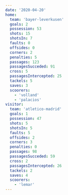 ```yaml
---
date: '2020-04-20'
home:
  team: 'bayer-leverkusen'
  goals: 2
  possession: 53
  shots: 15
  shotsIn: 7
  faults: 0
  offsides: 0
  corners: 2
  penalties: 5
  passages: 123
  passagesSucceded: 91
  cross: 5
  passagesIntercepted: 25
  tackels: 5
  saves: 3
  scoorers:
    - 'volland'
    - 'palacios'
visitor:
  team: 'atletico-madrid'
  goals: 1
  possession: 47
  shots: 5
  shotsIn: 5
  faults: 5
  offsides: 2
  corners: 3
  penalties: 0
  passages: 98
  passagesSucceded: 59
  cross: 2
  passagesIntercepted: 26
  tackels: 2
  saves: 4
  scoorers:
    - 'lemar'
---
```

